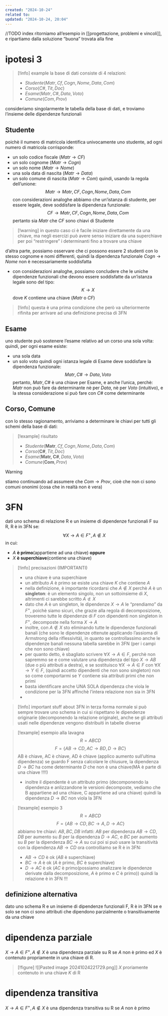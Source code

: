 ```yaml
---
created: "2024-10-24"
related to: 
updated: "2024-10-24, 20:04"
---
```

//TODO index
ritorniamo all’esempio in [[progettazione, problemi e vincoli]], e ripartiamo dalla soluzione “buona” trovata alla fine
# ipotesi 3
>[!info] example
la base di dati consiste di 4 relazioni:
>- $Studente (Matr, Cf, Cogn, Nome, Data, Com)$
>- $Corso (C\#, Tit, Doc)$
>- $Esame (Matr, C\#, Data, Voto)$
>- $Comune (Com, Prov)$

consideriamo singolarmente le tabella della base di dati, e troviamo l’insieme delle dipendenze funzionali
## Studente
poichè il numero di matricola identifica univocamente uno studente, ad ogni numero di matricola corrisponde:
- un solo codice fiscale $(Matr \to CF)$
- un solo cognome $(Matr \to Cogn)$
- un solo nome $(Matr \to Nome)$
- una sola data di nascita ($Matr \to Data$)
- un solo comune di nascita ($Matr \to Com$)
quindi, usando la regola dell’unione:
$$Matr \to Matr,CF,Cogn,Nome,Data ,Com$$
con considerazioni analoghe abbiamo che un’istanza di studente, per essere legale, deve soddisfare la dipendenza funzionale:
$$CF \to Matr, CF, Cogn, Nome, Data,Com$$
pertanto sia $Matr$ che $CF$ sono chiavi di Studente
>[!warning] in questo caso ci è facile iniziare direttamente da una chiave, ma negli esercizi può avere senso iniziare da una superchiave per poi “restringere” i determinanti fino a trovare una chiave

d’altra parte, possiamo osservare che ci possono essere 2 studenti con lo stesso cognome e nomi differenti, quindi la dipendenza funzionale $Cogn \to Nome$ non è necessariamente soddisfatta
- con considerazioni analoghe, possiamo concludere che le uniche dipendenze funzionali che devono essere soddisfatte da un’istanza legale sono del tipo:
$$K \to X$$
dove $K$ contiene una chiave ($Matr$ o $CF$)
>[!info] questa è una prima condizione che però va ulteriormente rifinita per arrivare ad una definizione precisa di 3FN
## Esame
uno studente può sostenere l’esame relativo ad un corso una sola volta: quindi, per ogni esame esiste:
- una sola data
- un solo voto
quindi ogni istanza legale di Esame deve soddisfare la dipendenza funzionale:
$$Matr, C\# \to Data, Voto$$
pertanto, $Matr, C\#$ è una chiave per Esame, e anche l’unica, perchè:
$Matr$ non può fare da determinante nè per $Data$, nè per $Voto$ (intuitivo), e la stessa considerazione si può fare con $C\#$ come determinante
## Corso, Comune
con lo stesso ragionamento, arriviamo a determinare le chiavi per tutti gli schemi della base di dati:
>[!example] risultato
>- $Studente (\textbf{Matr}, Cf, Cogn, Nome, Data, Com)$
>- $Corso (\textbf{C\#}, Tit, Doc)$
>- $Esame (\textbf{Matr, C\#}, Data, Voto)$
>- $Comune (\textbf{Com}, Prov)$

>[!warning]
stiamo continuando ad assumere che $Com \to Prov$, cioè che non ci sono comuni ononimi (cosa che in realtà non è vera)

# 3FN
dati uno schema di relazione R e un insieme di dipendenze funzionali F su R, R è in 3FN se:
$$\forall X \to A \in F^+, A \notin X$$
in cui:
- $A$ **è primo**(appartiene ad una chiave)
**oppure**
- $X$ **è superchiave**(contiene una chiave)
>[!info] precisazioni (IMPORTANTI)
>- una chiave è una superchiave
>- un attributo $A$ è primo se esiste una chiave $K$ che contiene $A$
>- nella definizione, è importante ricordarsi che $A \notin X$ perchè $A$ è un **singleton**: è un elemento singolo, non un sottoinsieme di $X$, altrimenti ci sarebbe scritto $A \not\subset X$
>- dato che $A$ è un singleton, le dipendenze $X \to A$ le “prendiamo” da $F^+$, poichè siamo sicuri, che grazie alla regola di decomposizione, troveremo tutte le dipendenze di $F$ con dipendenti non singleton in $F^+$, decomposte nella forma $X \to A$
>- inoltre, con $A \notin X$ sto eliminando tutte le dipendenze funzionali banali (che sono le dipendenze ottenute applicando l’assioma di Armstrong della riflessività), in quanto se controllassimo anche le dipendenze banali nessuna tabella sarebbe in 3FN (per i campi che non sono chiave)
>- per quanto detto, è sbagliato scrivere $\forall X \to A \in F$, perchè non sapremmo se e come valutare una dipendenza del tipo $X \to AB$ (due o più attributi a destra), e se sostituisco $\forall X \to A \in F$ con $\forall X \to Y \in F$, (quindi accetto dipendenti che non sono singleton) non so come comportarmi se $Y$ contiene sia attributi primi che non primi
>- basta identificare anche UNA SOLA dipendenza che viola le condizione per la 3FN affinchè l’intera relazione non sia in 3FN
>-

>[!info] important stuff about 3FN
> in terza forma normale si può sempre trovare uno schema in cui si rispettano le dipendenze originarie (decomponendo la relazione originale), anche se gli attributi usati nelle dipendenze vengono distribuiti in tabelle diverse

>[!example] esempio alla lavagna
$$R = ABCD$$
$$F = \{AB \to CD, AC \to BD, D \to BC\}$$
>AB è chiave, AC è chiave, AD è chiave (applico aumento sull’ultima dipendenza)
>se guardo F senza calcolare le chiusure, la dipendenza $D \to BC$ ha come determinante $D$ che non è una chiave(MA è parte di una chiave !!!!)
>- inoltre il dipendente è un attributo primo (decomponendo la dipendenza e anlizzandone le versioni decomposte, vediamo che B appartiene ad una chiave, C appartiene ad una chiave)
>quindi la dipendenza $D \to BC$  non viola la 3FN

>[!example] esempio 3
$$R = ABCD$$
$$F = \{AB \to CD, BC \to A, D \to AC\}$$
abbiamo tre chiavi: $AB, BC, DB$ infatti:
$AB$ per dipendenza $AB \to CD$, $DB$ per aumento su $B$ per la dipendenza $D \to AC$, e $BC$ per aumento su $B$ per la dipendenza $BC \to A$ su cui poi si può usare la transitività con la dipendenza $AB \to CD$
ora controlliamo se R è in 3FN:
>- $AB \to CD$ è ok ($AB$ è superchiave)
>- $BC \to A$ è ok ($A$ è primo, $BC$ è superchiave)
>- $D \to AC$ è ok ($AC$ è primo(possiamo analizzare le dipendenze derivate dalla decomposizione, $A$ è primo e $C$  è primo))
>quindi la relazione è in 3FN !!!
## definizione alternativa
dato uno schema R e un insieme di dipendenze funzionali F, R è in 3FN se e solo se non ci sono attributi che dipendono parzialmente o transitivamente da una chiave
# dipendenza parziale
$X \to A \in F^+, A \notin X$ è una dipendenza parziale su R se $A$ non è primo ed $X$ è contenuto propriamente in una chiave di R.
>[!figure] ![[Pasted image 20241024221729.png]]
$X$ proriamente contenuto in una chiave $K$ di R

# dipendenza transitiva
$X \to A \in F^+, A \notin X$ è una dipendenza transitiva su R se $A$ non è primo